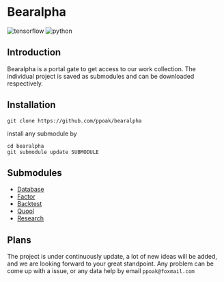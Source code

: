 # Bearalpha

![tensorflow](https://img.shields.io/badge/TensorFlow-FF6F00?style=for-the-badge&logo=tensorflow&logoColor=white) ![python](https://img.shields.io/badge/Python-FFD43B?style=for-the-badge&logo=python&logoColor=blue)

## Introduction

Bearalpha is a portal gate to get access to our work collection. The individual project is saved as submodules and can be downloaded respectively.

## Installation

```shell
git clone https://github.com/ppoak/bearalpha
```

install any submodule by

```shell
cd bearalpha
git submodule update SUBMODULE
```

## Submodules

- [Database](https://github.com/ppoak/database/tree/main)
- [Factor](https://github.com/ppoak/factor/tree/main)
- [Backtest](https://github.com/ppoak/backtest/tree/main)
- [Quool](https://github.com/ppoak/quool/tree/main)
- [Research](https://github.com/ppoak/research/tree/main)

## Plans

The project is under continuously update, a lot of new ideas will be added, and we are looking forward to your great standpoint. Any problem can be come up with a issue, or any data help by email `ppoak@foxmail.com`
